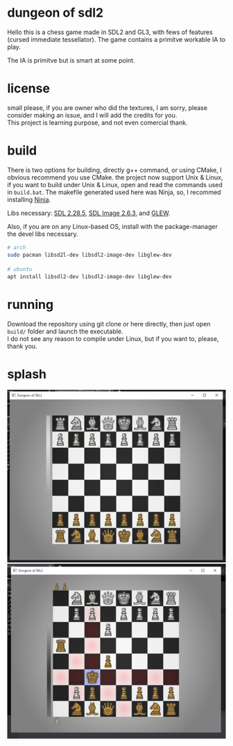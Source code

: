 # dungeon of sdl2

Hello this is a chess game made in SDL2 and GL3, with fews of features (cursed immediate tessellator).
The game contains a primitve workable IA to play.

The IA is primitve but is smart at some point.

# license

small please, if you are owner who did the textures, I am sorry, please consider making an issue, and I will add the credits for you.  
This project is learning purpose, and not even comercial thank.

# build

There is two options for building, directly g++ command, or using CMake, I obvious recommend you use CMake.
the project now support Unix & Linux, if you want to build under Unix & Linux, open and read the commands used in `build.bat`.
The makefile generated used here was Ninja, so, I recommed installing [Ninja](https://ninja-build.org/).

Libs necessary:
[SDL 2.28.5](https://github.com/libsdl-org/SDL/releases/tag/release-2.28.5), [SDL Image 2.6.3](https://github.com/libsdl-org/SDL_image/releases/tag/release-2.6.3), and [GLEW](https://glew.sourceforge.net/).

Also, if you are on any Linux-based OS, install with the package-manager the devel libs necessary.
```sh
# arch
sudo pacman libsd2l-dev libsdl2-image-dev libglew-dev

# ubuntu
apt install libsdl2-dev libsdl2-image-dev libglew-dev
```

# running

Download the repository using git clone or here directly, then just open `build/` folder and launch the executable.  
I do not see any reason to compile under Linux, but if you want to, please, thank you. 

# splash

![Alt text](/splash/splash_gameplay_1.png?raw=true)
![Alt text](/splash/splash_gameplay_2.png?raw=true)
